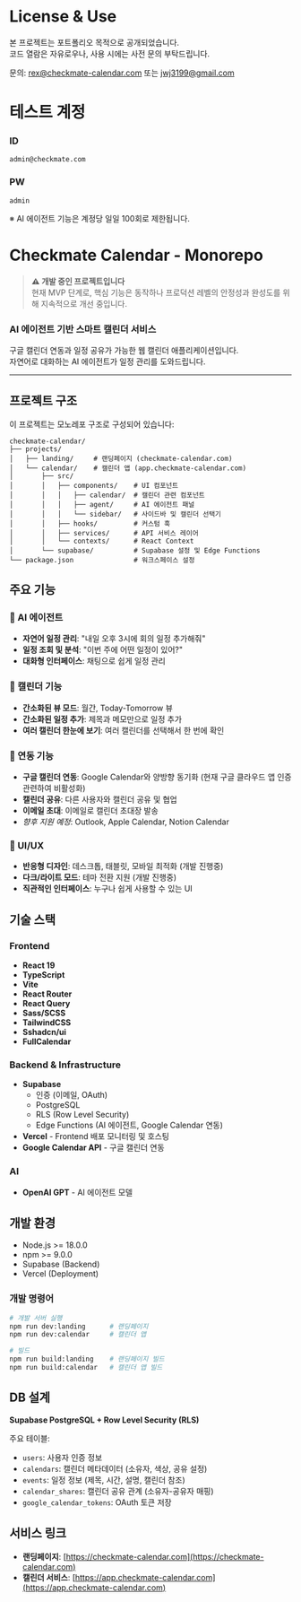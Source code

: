 # License & Use

본 프로젝트는 포트폴리오 목적으로 공개되었습니다.  
코드 열람은 자유로우나, 사용 시에는 사전 문의 부탁드립니다.

문의: [rex@checkmate-calendar.com](mailto:rex@checkmate-calendar.com) 또는 [jwj3199@gmail.com](mailto:jwj3199@gmail.com)

# 테스트 계정

### ID
```
admin@checkmate.com
```
### PW
```
admin
```

※ AI 에이전트 기능은 계정당 일일 100회로 제한됩니다.

# Checkmate Calendar - Monorepo

> **⚠️ 개발 중인 프로젝트입니다**  
> 현재 MVP 단계로, 핵심 기능은 동작하나 프로덕션 레벨의 안정성과 완성도를 위해 지속적으로 개선 중입니다.

### AI 에이전트 기반 스마트 캘린더 서비스

구글 캘린더 연동과 일정 공유가 가능한 웹 캘린더 애플리케이션입니다.  
자연어로 대화하는 AI 에이전트가 일정 관리를 도와드립니다.

---

## 프로젝트 구조

이 프로젝트는 모노레포 구조로 구성되어 있습니다:

```
checkmate-calendar/
├── projects/
│   ├── landing/     # 랜딩페이지 (checkmate-calendar.com)
│   └── calendar/    # 캘린더 앱 (app.checkmate-calendar.com)
│       ├── src/
│       │   ├── components/    # UI 컴포넌트
│       │   │   ├── calendar/  # 캘린더 관련 컴포넌트
│       │   │   ├── agent/     # AI 에이전트 패널
│       │   │   └── sidebar/   # 사이드바 및 캘린더 선택기
│       │   ├── hooks/         # 커스텀 훅
│       │   ├── services/      # API 서비스 레이어
│       │   └── contexts/      # React Context
│       └── supabase/          # Supabase 설정 및 Edge Functions
└── package.json               # 워크스페이스 설정
```

## 주요 기능

### 🤖 AI 에이전트

- **자연어 일정 관리**: "내일 오후 3시에 회의 일정 추가해줘"
- **일정 조회 및 분석**: "이번 주에 어떤 일정이 있어?"
- **대화형 인터페이스**: 채팅으로 쉽게 일정 관리

### 📅 캘린더 기능

- **간소화된 뷰 모드**: 월간, Today-Tomorrow 뷰
- **간소화된 일정 추가**: 제목과 메모만으로 일정 추가
- **여러 캘린더 한눈에 보기**: 여러 캘린더를 선택해서 한 번에 확인

### 🔗 연동 기능

- **구글 캘린더 연동**: Google Calendar와 양방향 동기화 (현재 구글 클라우드 앱 인증 관련하여 비활성화)
- **캘린더 공유**: 다른 사용자와 캘린더 공유 및 협업
- **이메일 초대**: 이메일로 캘린더 초대장 발송
- _향후 지원 예정_: Outlook, Apple Calendar, Notion Calendar

### 🎨 UI/UX

- **반응형 디자인**: 데스크톱, 태블릿, 모바일 최적화 (개발 진행중)
- **다크/라이트 모드**: 테마 전환 지원 (개발 진행중)
- **직관적인 인터페이스**: 누구나 쉽게 사용할 수 있는 UI

## 기술 스택

### Frontend

- **React 19**
- **TypeScript**
- **Vite**
- **React Router**
- **React Query**
- **Sass/SCSS**
- **TailwindCSS**
- **Sshadcn/ui**
- **FullCalendar**

### Backend & Infrastructure

- **Supabase**
  - 인증 (이메일, OAuth)
  - PostgreSQL
  - RLS (Row Level Security)
  - Edge Functions (AI 에이전트, Google Calendar 연동)
- **Vercel** - Frontend 배포 모니터링 및 호스팅
- **Google Calendar API** - 구글 캘린더 연동

### AI

- **OpenAI GPT** - AI 에이전트 모델

## 개발 환경

- Node.js >= 18.0.0
- npm >= 9.0.0
- Supabase (Backend)
- Vercel (Deployment)

### 개발 명령어

```bash
# 개발 서버 실행
npm run dev:landing      # 랜딩페이지
npm run dev:calendar     # 캘린더 앱

# 빌드
npm run build:landing    # 랜딩페이지 빌드
npm run build:calendar   # 캘린더 앱 빌드
```

## DB 설계

**Supabase PostgreSQL + Row Level Security (RLS)**

주요 테이블:

- `users`: 사용자 인증 정보
- `calendars`: 캘린더 메타데이터 (소유자, 색상, 공유 설정)
- `events`: 일정 정보 (제목, 시간, 설명, 캘린더 참조)
- `calendar_shares`: 캘린더 공유 관계 (소유자-공유자 매핑)
- `google_calendar_tokens`: OAuth 토큰 저장

## 서비스 링크

- **랜딩페이지**: [https://checkmate-calendar.com](https://checkmate-calendar.com)
- **캘린더 서비스**: [https://app.checkmate-calendar.com](https://app.checkmate-calendar.com)
